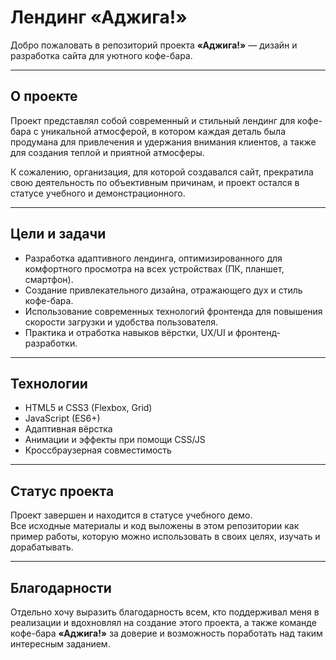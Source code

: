 # Лендинг «Аджига!»

Добро пожаловать в репозиторий проекта **«Аджига!»** — дизайн и разработка сайта для уютного кофе-бара.

---

## О проекте

Проект представлял собой современный и стильный лендинг для кофе-бара с уникальной атмосферой, в котором каждая деталь была продумана для привлечения и удержания внимания клиентов, а также для создания теплой и приятной атмосферы.

К сожалению, организация, для которой создавался сайт, прекратила свою деятельность по объективным причинам, и проект остался в статусе учебного и демонстрационного.

---

## Цели и задачи

- Разработка адаптивного лендинга, оптимизированного для комфортного просмотра на всех устройствах (ПК, планшет, смартфон).
- Создание привлекательного дизайна, отражающего дух и стиль кофе-бара.
- Использование современных технологий фронтенда для повышения скорости загрузки и удобства пользователя.
- Практика и отработка навыков вёрстки, UX/UI и фронтенд-разработки.

---

## Технологии

- HTML5 и CSS3 (Flexbox, Grid)
- JavaScript (ES6+)
- Адаптивная вёрстка
- Анимации и эффекты при помощи CSS/JS
- Кроссбраузерная совместимость

---

## Статус проекта

Проект завершен и находится в статусе учебного демо.  
Все исходные материалы и код выложены в этом репозитории как пример работы, которую можно использовать в своих целях, изучать и дорабатывать.

---

## Благодарности

Отдельно хочу выразить благодарность всем, кто поддерживал меня в реализации и вдохновлял на создание этого проекта, а также команде кофе-бара **«Аджига!»** за доверие и возможность поработать над таким интересным заданием.
